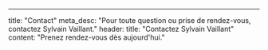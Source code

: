---
title: "Contact"
meta_desc: "Pour toute question ou prise de rendez-vous, contactez Sylvain Vaillant."
header:
  title: "Contactez Sylvain Vaillant"
  content: "Prenez rendez-vous dès aujourd'hui."

